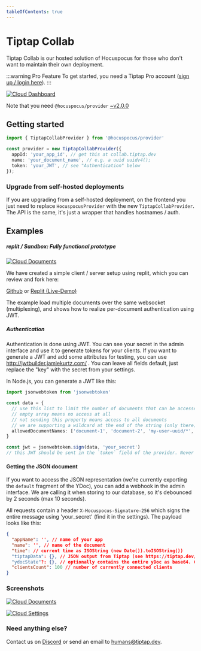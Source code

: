 ```yaml
---
tableOfContents: true
---
```


# Tiptap Collab

Tiptap Collab is our hosted solution of Hocuspocus for those who don't want to maintain their own deployment.

:::warning Pro Feature
To get started, you need a Tiptap Pro account ([sign up / login here](https://tiptap.dev/pro)).
:::

[![Cloud Dashboard](https://tiptap.dev/images/docs/server/cloud/dashboard.png)](https://tiptap.dev/images/docs/server/cloud/dashboard.png)

Note that you need `@hocuspocus/provider` [~v2.0.0](https://github.com/ueberdosis/hocuspocus/releases/tag/v2.0.0)


## Getting started

```typescript
import { TiptapCollabProvider } from '@hocuspocus/provider'

const provider = new TiptapCollabProvider({
  appId: 'your_app_id', // get this at collab.tiptap.dev
  name: 'your_document_name', // e.g. a uuid uuidv4();
  token: 'your_JWT', // see "Authentication" below
});
```

### Upgrade from self-hosted deployments

If you are upgrading from a self-hosted deployment, on the frontend you just need to replace `HocuspocusProvider` with the new `TiptapCollabProvider`. The API is the same, it's just a wrapper that handles hostnames / auth.

## Examples

##### replit / Sandbox: Fully functional prototype

[![Cloud Documents](https://tiptap.dev/images/docs/server/cloud/tiptapcollab-demo.png)](https://tiptap.dev/images/docs/server/cloud/tiptapcollab-demo.png)

We have created a simple client / server setup using replit, which you can review and fork here:

[Github](https://github.com/janthurau/TiptapCollab) or [Replit (Live-Demo)](https://replit.com/@ueberdosis/TiptapCollab?v=1)

The example load multiple documents over the same websocket (multiplexing), and shows how to realize per-document authentication using JWT.

##### Authentication

Authentication is done using JWT. You can see your secret in the admin interface and use it to generate tokens for your clients. If you want to generate a JWT and add some attributes for testing, you can use http://jwtbuilder.jamiekurtz.com/ . You can leave all fields default, just replace the "key" with the secret from your settings.

In Node.js, you can generate a JWT like this:

```typescript
import jsonwebtoken from 'jsonwebtoken'

const data = {
  // use this list to limit the number of documents that can be accessed by this client.
  // empty array means no access at all
  // not sending this property means access to all documents
  // we are supporting a wildcard at the end of the string (only there)
  allowedDocumentNames: ['document-1', 'document-2', 'my-user-uuid/*', 'my-organization-uuid/*']
}

const jwt = jsonwebtoken.sign(data, 'your_secret')
// this JWT should be sent in the `token` field of the provider. Never expose 'your_secret' to a frontend!
```

#### Getting the JSON document

If you want to access the JSON representation (we're currently exporting the `default` fragment of the YDoc), you can add a webhook in the admin interface. We are calling it when storing to our database, so it's debounced by 2 seconds (max 10 seconds).

All requests contain a header `X-Hocuspocus-Signature-256` which signs the entire message using 'your_secret' (find it in the settings). The payload looks like this:

```json
{
  "appName": '', // name of your app
  "name": '', // name of the document
  "time": // current time as ISOString (new Date()).toISOString())
  "tiptapData": {}, // JSON output from Tiptap (see https://tiptap.dev/guide/output#option-1-json): TiptapTransformer.fromYdoc()
  "ydocState"?: {}, // optionally contains the entire yDoc as base64. Contact us to enable this property!
  "clientsCount": 100 // number of currently connected clients
}
```

### Screenshots

[![Cloud Documents](https://tiptap.dev/images/docs/server/cloud/documents.png)](https://tiptap.dev/images/docs/server/cloud/documents.png)

[![Cloud Settings](https://tiptap.dev/images/docs/server/cloud/settings.png)](https://tiptap.dev/images/docs/server/cloud/settings.png)

### Need anything else?

Contact us on [Discord](https://tiptap.dev/discord) or send an email to [humans@tiptap.dev](mailto:humans@tiptap.dev).

